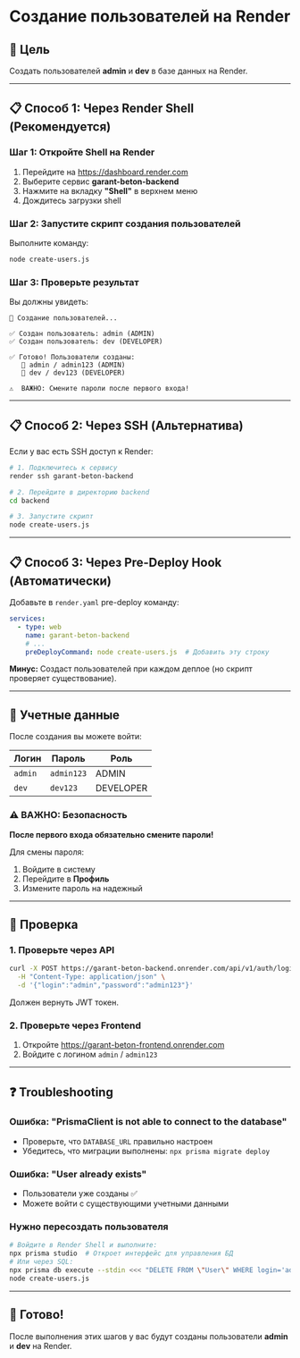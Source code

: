 # Создание пользователей на Render

## 🎯 Цель
Создать пользователей **admin** и **dev** в базе данных на Render.

---

## 📋 Способ 1: Через Render Shell (Рекомендуется)

### Шаг 1: Откройте Shell на Render
1. Перейдите на https://dashboard.render.com
2. Выберите сервис **garant-beton-backend**
3. Нажмите на вкладку **"Shell"** в верхнем меню
4. Дождитесь загрузки shell

### Шаг 2: Запустите скрипт создания пользователей
Выполните команду:
```bash
node create-users.js
```

### Шаг 3: Проверьте результат
Вы должны увидеть:
```
🚀 Создание пользователей...

✅ Создан пользователь: admin (ADMIN)
✅ Создан пользователь: dev (DEVELOPER)

✅ Готово! Пользователи созданы:
   📧 admin / admin123 (ADMIN)
   📧 dev / dev123 (DEVELOPER)

⚠️  ВАЖНО: Смените пароли после первого входа!
```

---

## 📋 Способ 2: Через SSH (Альтернатива)

Если у вас есть SSH доступ к Render:

```bash
# 1. Подключитесь к сервису
render ssh garant-beton-backend

# 2. Перейдите в директорию backend
cd backend

# 3. Запустите скрипт
node create-users.js
```

---

## 📋 Способ 3: Через Pre-Deploy Hook (Автоматически)

Добавьте в `render.yaml` pre-deploy команду:

```yaml
services:
  - type: web
    name: garant-beton-backend
    # ...
    preDeployCommand: node create-users.js  # Добавить эту строку
```

**Минус:** Создаст пользователей при каждом деплое (но скрипт проверяет существование).

---

## 🔐 Учетные данные

После создания вы можете войти:

| Логин | Пароль | Роль |
|-------|--------|------|
| `admin` | `admin123` | ADMIN |
| `dev` | `dev123` | DEVELOPER |

### ⚠️ ВАЖНО: Безопасность

**После первого входа обязательно смените пароли!**

Для смены пароля:
1. Войдите в систему
2. Перейдите в **Профиль**
3. Измените пароль на надежный

---

## 🧪 Проверка

### 1. Проверьте через API
```bash
curl -X POST https://garant-beton-backend.onrender.com/api/v1/auth/login \
  -H "Content-Type: application/json" \
  -d '{"login":"admin","password":"admin123"}'
```

Должен вернуть JWT токен.

### 2. Проверьте через Frontend
1. Откройте https://garant-beton-frontend.onrender.com
2. Войдите с логином `admin` / `admin123`

---

## ❓ Troubleshooting

### Ошибка: "PrismaClient is not able to connect to the database"
- Проверьте, что `DATABASE_URL` правильно настроен
- Убедитесь, что миграции выполнены: `npx prisma migrate deploy`

### Ошибка: "User already exists"
- Пользователи уже созданы ✅
- Можете войти с существующими учетными данными

### Нужно пересоздать пользователя
```bash
# Войдите в Render Shell и выполните:
npx prisma studio  # Откроет интерфейс для управления БД
# Или через SQL:
npx prisma db execute --stdin <<< "DELETE FROM \"User\" WHERE login='admin';"
node create-users.js
```

---

## 🎉 Готово!

После выполнения этих шагов у вас будут созданы пользователи **admin** и **dev** на Render.

